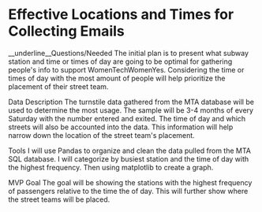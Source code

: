 # Effective Locations and Times for Collecting Emails

__underline__Questions/Needed
The initial plan is to present what subway station and time or times of day are going to be optimal for gathering people's info to support WomenTechWomenYes. Considering the time or times of day with the most amount of people will help prioritize the placement of their street team.

Data Description
The turnstile data gathered from the MTA database will be used to determine the most usage. The sample will be 3-4 months of every Saturday with the number entered and exited. The time of day and which streets will also be accounted into the data. This information will help narrow down the location of the street team's placement.

Tools
I will use Pandas to organize and clean the data pulled from the MTA SQL database. I will categorize by busiest station and the time of day with the highest frequency.  Then using matplotlib to create a graph.

MVP Goal
The goal will be showing the stations with the highest frequency of passengers relative to the time the of day. This will further show where the street teams will be placed.
